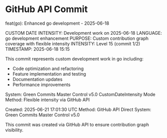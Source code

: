 # GitHub API Commit

feat(go): Enhanced go development - 2025-06-18

CUSTOM DATE INTENSITY: Development work on 2025-06-18
LANGUAGE: go development enhancement
PURPOSE: Custom contribution graph coverage with flexible intensity
INTENSITY: Level 15 (commit 1/2)
TIMESTAMP: 2025-06-18 15:15

This commit represents custom development work in go including:
- Code optimization and refactoring
- Feature implementation and testing
- Documentation updates
- Performance improvements

System: Green Commits Master Control v5.0 CustomDateIntensity Mode
Method: Flexible intensity via GitHub API

Created: 2025-06-21 17:01:30 UTC
Method: GitHub API Direct
System: Green Commits Master Control v5.0

This commit was created via GitHub API to ensure contribution graph visibility.
